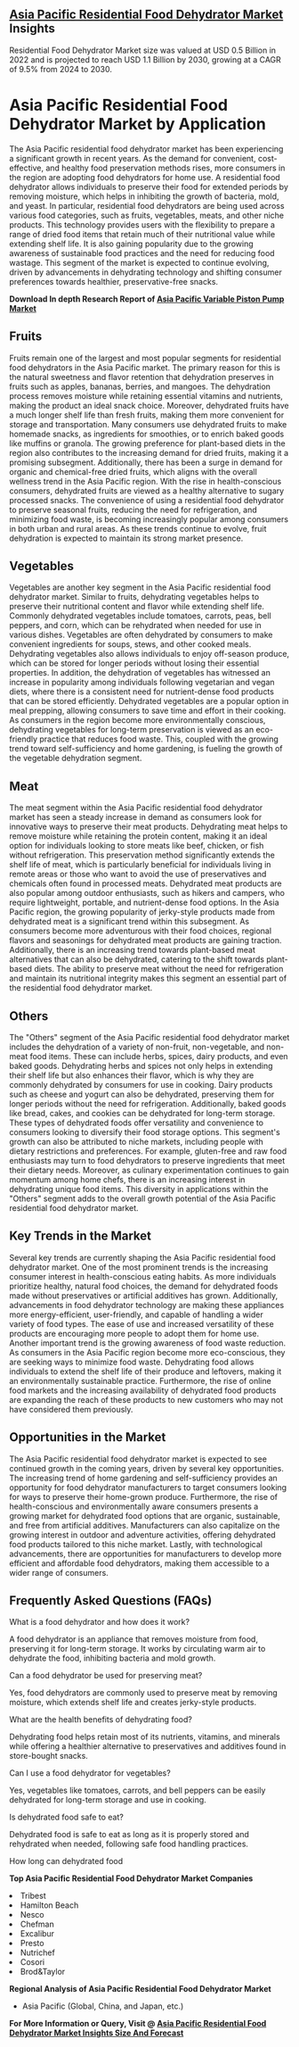 <h2><a href="https://www.verifiedmarketreports.com/download-sample/?rid=326274&amp;utm_source=Github-Feb&amp;utm_medium=225" target="_blank">Asia Pacific Residential Food Dehydrator Market</a> Insights</h2><p>Residential Food Dehydrator Market size was valued at USD 0.5 Billion in 2022 and is projected to reach USD 1.1 Billion by 2030, growing at a CAGR of 9.5% from 2024 to 2030.</p><p><h1>Asia Pacific Residential Food Dehydrator Market by Application</h1> <p>The Asia Pacific residential food dehydrator market has been experiencing a significant growth in recent years. As the demand for convenient, cost-effective, and healthy food preservation methods rises, more consumers in the region are adopting food dehydrators for home use. A residential food dehydrator allows individuals to preserve their food for extended periods by removing moisture, which helps in inhibiting the growth of bacteria, mold, and yeast. In particular, residential food dehydrators are being used across various food categories, such as fruits, vegetables, meats, and other niche products. This technology provides users with the flexibility to prepare a range of dried food items that retain much of their nutritional value while extending shelf life. It is also gaining popularity due to the growing awareness of sustainable food practices and the need for reducing food wastage. This segment of the market is expected to continue evolving, driven by advancements in dehydrating technology and shifting consumer preferences towards healthier, preservative-free snacks. <p><strong>Download In depth Research Report of <a href="https://www.verifiedmarketreports.com/download-sample/?rid=236118&amp;utm_source=Pulse-Dec&amp;utm_medium=225" target="_blank">Asia Pacific Variable Piston Pump Market</a></strong></p></p> <h2>Fruits</h2> <p>Fruits remain one of the largest and most popular segments for residential food dehydrators in the Asia Pacific market. The primary reason for this is the natural sweetness and flavor retention that dehydration preserves in fruits such as apples, bananas, berries, and mangoes. The dehydration process removes moisture while retaining essential vitamins and nutrients, making the product an ideal snack choice. Moreover, dehydrated fruits have a much longer shelf life than fresh fruits, making them more convenient for storage and transportation. Many consumers use dehydrated fruits to make homemade snacks, as ingredients for smoothies, or to enrich baked goods like muffins or granola. The growing preference for plant-based diets in the region also contributes to the increasing demand for dried fruits, making it a promising subsegment. Additionally, there has been a surge in demand for organic and chemical-free dried fruits, which aligns with the overall wellness trend in the Asia Pacific region. With the rise in health-conscious consumers, dehydrated fruits are viewed as a healthy alternative to sugary processed snacks. The convenience of using a residential food dehydrator to preserve seasonal fruits, reducing the need for refrigeration, and minimizing food waste, is becoming increasingly popular among consumers in both urban and rural areas. As these trends continue to evolve, fruit dehydration is expected to maintain its strong market presence. <h2>Vegetables</h2> <p>Vegetables are another key segment in the Asia Pacific residential food dehydrator market. Similar to fruits, dehydrating vegetables helps to preserve their nutritional content and flavor while extending shelf life. Commonly dehydrated vegetables include tomatoes, carrots, peas, bell peppers, and corn, which can be rehydrated when needed for use in various dishes. Vegetables are often dehydrated by consumers to make convenient ingredients for soups, stews, and other cooked meals. Dehydrating vegetables also allows individuals to enjoy off-season produce, which can be stored for longer periods without losing their essential properties. In addition, the dehydration of vegetables has witnessed an increase in popularity among individuals following vegetarian and vegan diets, where there is a consistent need for nutrient-dense food products that can be stored efficiently. Dehydrated vegetables are a popular option in meal prepping, allowing consumers to save time and effort in their cooking. As consumers in the region become more environmentally conscious, dehydrating vegetables for long-term preservation is viewed as an eco-friendly practice that reduces food waste. This, coupled with the growing trend toward self-sufficiency and home gardening, is fueling the growth of the vegetable dehydration segment. <h2>Meat</h2> <p>The meat segment within the Asia Pacific residential food dehydrator market has seen a steady increase in demand as consumers look for innovative ways to preserve their meat products. Dehydrating meat helps to remove moisture while retaining the protein content, making it an ideal option for individuals looking to store meats like beef, chicken, or fish without refrigeration. This preservation method significantly extends the shelf life of meat, which is particularly beneficial for individuals living in remote areas or those who want to avoid the use of preservatives and chemicals often found in processed meats. Dehydrated meat products are also popular among outdoor enthusiasts, such as hikers and campers, who require lightweight, portable, and nutrient-dense food options. In the Asia Pacific region, the growing popularity of jerky-style products made from dehydrated meat is a significant trend within this subsegment. As consumers become more adventurous with their food choices, regional flavors and seasonings for dehydrated meat products are gaining traction. Additionally, there is an increasing trend towards plant-based meat alternatives that can also be dehydrated, catering to the shift towards plant-based diets. The ability to preserve meat without the need for refrigeration and maintain its nutritional integrity makes this segment an essential part of the residential food dehydrator market. <h2>Others</h2> <p>The "Others" segment of the Asia Pacific residential food dehydrator market includes the dehydration of a variety of non-fruit, non-vegetable, and non-meat food items. These can include herbs, spices, dairy products, and even baked goods. Dehydrating herbs and spices not only helps in extending their shelf life but also enhances their flavor, which is why they are commonly dehydrated by consumers for use in cooking. Dairy products such as cheese and yogurt can also be dehydrated, preserving them for longer periods without the need for refrigeration. Additionally, baked goods like bread, cakes, and cookies can be dehydrated for long-term storage. These types of dehydrated foods offer versatility and convenience to consumers looking to diversify their food storage options. This segment's growth can also be attributed to niche markets, including people with dietary restrictions and preferences. For example, gluten-free and raw food enthusiasts may turn to food dehydrators to preserve ingredients that meet their dietary needs. Moreover, as culinary experimentation continues to gain momentum among home chefs, there is an increasing interest in dehydrating unique food items. This diversity in applications within the "Others" segment adds to the overall growth potential of the Asia Pacific residential food dehydrator market. <h2>Key Trends in the Market</h2> <p>Several key trends are currently shaping the Asia Pacific residential food dehydrator market. One of the most prominent trends is the increasing consumer interest in health-conscious eating habits. As more individuals prioritize healthy, natural food choices, the demand for dehydrated foods made without preservatives or artificial additives has grown. Additionally, advancements in food dehydrator technology are making these appliances more energy-efficient, user-friendly, and capable of handling a wider variety of food types. The ease of use and increased versatility of these products are encouraging more people to adopt them for home use. Another important trend is the growing awareness of food waste reduction. As consumers in the Asia Pacific region become more eco-conscious, they are seeking ways to minimize food waste. Dehydrating food allows individuals to extend the shelf life of their produce and leftovers, making it an environmentally sustainable practice. Furthermore, the rise of online food markets and the increasing availability of dehydrated food products are expanding the reach of these products to new customers who may not have considered them previously. <h2>Opportunities in the Market</h2> <p>The Asia Pacific residential food dehydrator market is expected to see continued growth in the coming years, driven by several key opportunities. The increasing trend of home gardening and self-sufficiency provides an opportunity for food dehydrator manufacturers to target consumers looking for ways to preserve their home-grown produce. Furthermore, the rise of health-conscious and environmentally aware consumers presents a growing market for dehydrated food options that are organic, sustainable, and free from artificial additives. Manufacturers can also capitalize on the growing interest in outdoor and adventure activities, offering dehydrated food products tailored to this niche market. Lastly, with technological advancements, there are opportunities for manufacturers to develop more efficient and affordable food dehydrators, making them accessible to a wider range of consumers. <h2>Frequently Asked Questions (FAQs)</h2> <p>What is a food dehydrator and how does it work?</p> <p>A food dehydrator is an appliance that removes moisture from food, preserving it for long-term storage. It works by circulating warm air to dehydrate the food, inhibiting bacteria and mold growth.</p> <p>Can a food dehydrator be used for preserving meat?</p> <p>Yes, food dehydrators are commonly used to preserve meat by removing moisture, which extends shelf life and creates jerky-style products.</p> <p>What are the health benefits of dehydrating food?</p> <p>Dehydrating food helps retain most of its nutrients, vitamins, and minerals while offering a healthier alternative to preservatives and additives found in store-bought snacks.</p> <p>Can I use a food dehydrator for vegetables?</p> <p>Yes, vegetables like tomatoes, carrots, and bell peppers can be easily dehydrated for long-term storage and use in cooking.</p> <p>Is dehydrated food safe to eat?</p> <p>Dehydrated food is safe to eat as long as it is properly stored and rehydrated when needed, following safe food handling practices.</p> <p>How long can dehydrated food</p><p><strong>Top Asia Pacific Residential Food Dehydrator Market Companies</strong></p><div data-test-id=""><p><li>Tribest</li><li> Hamilton Beach</li><li> Nesco</li><li> Chefman</li><li> Excalibur</li><li> Presto</li><li> Nutrichef</li><li> Cosori</li><li> Brod&Taylor</li></p><div><strong>Regional Analysis of&nbsp;Asia Pacific Residential Food Dehydrator Market</strong></div><ul><li dir="ltr"><p dir="ltr">Asia Pacific (Global, China, and Japan, etc.)</p></li></ul><p><strong>For More Information or Query, Visit @&nbsp;</strong><strong><a href="https://www.verifiedmarketreports.com/product/residential-food-dehydrator-market/?utm_source=Github-Feb&amp;utm_medium=225" target="_blank">Asia Pacific Residential Food Dehydrator Market Insights Size And Forecast</a></strong></p></div><h2>&nbsp;</h2><div data-test-id="">&nbsp;</div>
